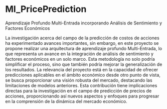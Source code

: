# MI_PricePrediction
Aprendizaje Profundo Multi-Entrada incorporando Análisis de Sentimiento y Factores Económicos

La investigación acerca del campo de la predicción de costos de acciones ha experimentado avances importantes, sin embargo, en este proyecto se propone realizar una arquitectura de aprendizaje profundo Multi-Entrada, lo que representa un avance en la integración de análisis de sentimiento y factores económicos en un solo marco. Esta metodología no solo podría simplificar el proceso, sino que también podría mejorar la generalización de los resultados.
La relevancia del proyecto está en la capacidad de ofrecer predicciones aplicables en el ámbito económico desde otro punto de vista, se busca proporcionar una visión robusta del mercado, destacando las limitaciones de modelos anteriores. Esta contribución tiene implicaciones directas para la investigación en el campo de predicción de precios de acciones, proporcionando así nuevos aspectos y enfoques para progresar en la comprensión de la dinámica del mercado económico.

